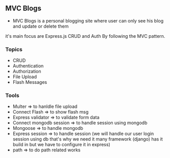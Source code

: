 ## MVC Blogs
* <p>MVC Blogs is a personal blogging site where user can only see his blog and update or delete them
it's main focus are Express.js CRUD and Auth By following the MVC pattern.

### Topics
* CRUD
* Authentication
* Authorization
* File Upload
* Flash Messages

### Tools
* Multer => to hanldle file upload
* Connect Flash => to show flash msg
* Express validator => to validate form data
* Connect mongodb session => to handle session using mongodb
* Mongoose => to handle mongodb
* Express session => to handle session (we will handle our user login session using db that's why we need it many framework (django) has it build in but we have to configure it in express)
* path => to do path related works